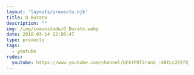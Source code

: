 ```yaml
---
layout: 'layouts/proxecto.njk'
title: O Burato
description: ""
img: /img/comunidade/O_Burato.webp
date: 2018-03-14 22:06:47
type: proxecto
tags:
  - youtube
redes:
  youtube: https://www.youtube.com/channel/UCktPUT2ranU_-4BtLc2ESfQ
---
```

